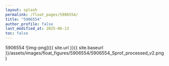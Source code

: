 ```yaml
---
layout: splash
permalink: /float_pages/5906554/
title: "5906554"
author_profile: false
last_modified_at: 2025-06-13
toc: false
---
```

 
5906554
![img-png]({{ site.url }}{{ site.baseurl }}/assets/images/float_figures/5906554/5906554_Sprof_processed_v2.png)